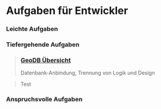 
# Aufgaben für Entwickler

### Leichte Aufgaben


### Tiefergehende Aufgaben
> ### [GeoDB Übersicht](geodb/index.md)
>
> Datenbank-Anbindung, Trennung von Logik und Design 


> Test

### Anspruchsvolle Aufgaben